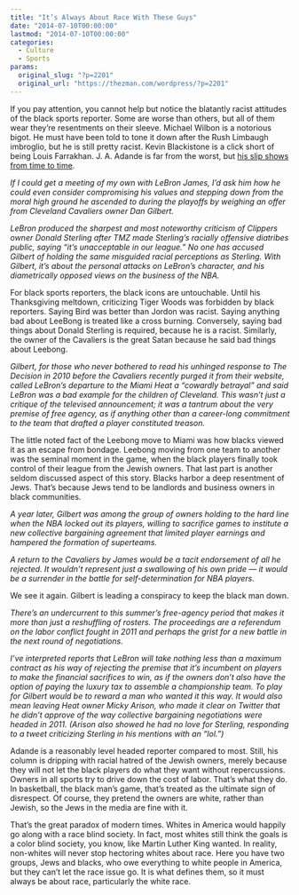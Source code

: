 ```yaml
---
title: "It’s Always About Race With These Guys"
date: "2014-07-10T00:00:00"
lastmod: "2014-07-10T00:00:00"
categories:
  - Culture
  - Sports
params:
  original_slug: "?p=2201"
  original_url: "https://thezman.com/wordpress/?p=2201"
---
```


If you pay attention, you cannot help but notice the blatantly racist
attitudes of the black sports reporter. Some are worse than others, but
all of them wear they’re resentments on their sleeve. Michael Wilbon is
a notorious bigot. He must have been told to tone it down after the Rush
Limbaugh imbroglio, but he is still pretty racist. Kevin Blackistone is
a click short of being Louis Farrakhan. J. A. Adande is far from the
worst, but <a
href="http://espn.go.com/nba/story/_/id/11194890/how-lebron-james-play-dan-gilbert"
rel="noopener noreferrer" target="_blank">his slip shows from time to
time</a>.

*If I could get a meeting of my own with LeBron James, I’d ask him how
he could even consider compromising his values and stepping down from
the moral high ground he ascended to during the playoffs by weighing an
offer from Cleveland Cavaliers owner Dan Gilbert.*

*LeBron produced the sharpest and most noteworthy criticism of Clippers
owner Donald Sterling after TMZ made Sterling’s racially offensive
diatribes public, saying “it’s unacceptable in our league.” No one has
accused Gilbert of holding the same misguided racial perceptions as
Sterling. With Gilbert, it’s about the personal attacks on LeBron’s
character, and his diametrically opposed views on the business of the
NBA.*

For black sports reporters, the black icons are untouchable. Until his
Thanksgiving meltdown, criticizing Tiger Woods was forbidden by black
reporters. Saying Bird was better than Jordon was racist. Saying
anything bad about LeeBong is treated like a cross burning. Conversely,
saying bad things about Donald Sterling is required, because he is a
racist. Similarly, the owner of the Cavaliers is the great Satan because
he said bad things about Leebong.

*Gilbert, for those who never bothered to read his unhinged response to
The Decision in 2010 before the Cavaliers recently purged it from their
website, called LeBron’s departure to the Miami Heat a “cowardly
betrayal” and said LeBron was a bad example for the children of
Cleveland. This wasn’t just a critique of the televised announcement; it
was a tantrum about the very premise of free agency, as if anything
other than a career-long commitment to the team that drafted a player
constituted treason.*

The little noted fact of the Leebong move to Miami was how blacks viewed
it as an escape from bondage. Leebong moving from one team to another
was the seminal moment in the game, when the black players finally took
control of their league from the Jewish owners. That last part is
another seldom discussed aspect of this story. Blacks harbor a deep
resentment of Jews. That’s because Jews tend to be landlords and
business owners in black communities.

*A year later, Gilbert was among the group of owners holding to the hard
line when the NBA locked out its players, willing to sacrifice games to
institute a new collective bargaining agreement that limited player
earnings and hampered the formation of superteams.*

*A return to the Cavaliers by James would be a tacit endorsement of all
he rejected. It wouldn’t represent just a swallowing of his own pride —
it would be a surrender in the battle for self-determination for NBA
players.*

We see it again. Gilbert is leading a conspiracy to keep the black man
down.

*There’s an undercurrent to this summer’s free-agency period that makes
it more than just a reshuffling of rosters. The proceedings are a
referendum on the labor conflict fought in 2011 and perhaps the grist
for a new battle in the next round of negotiations.*

*I’ve interpreted reports that LeBron will take nothing less than a
maximum contract as his way of rejecting the premise that it’s incumbent
on players to make the financial sacrifices to win, as if the owners
don’t also have the option of paying the luxury tax to assemble a
championship team. To play for Gilbert would be to reward a man who
wanted it this way. It would also mean leaving Heat owner Micky Arison,
who made it clear on Twitter that he didn’t approve of the way
collective bargaining negotiations were headed in 2011. (Arison also
showed he had no love for Sterling, responding to a tweet criticizing
Sterling in his mentions with an “lol.”)*

Adande is a reasonably level headed reporter compared to most. Still,
his column is dripping with racial hatred of the Jewish owners, merely
because they will not let the black players do what they want without
repercussions. Owners in all sports try to drive down the cost of labor.
That’s what they do. In basketball, the black man’s game, that’s treated
as the ultimate sign of disrespect. Of course, they pretend the owners
are white, rather than Jewish, so the Jews in the media are fine with
it.

That’s the great paradox of modern times. Whites in America would
happily go along with a race blind society. In fact, most whites still
think the goals is a color blind society, you know, like Martin Luther
King wanted. In reality, non-whites will never stop hectoring whites
about race. Here you have two groups, Jews and blacks, who owe
everything to white people in America, but they can’t let the race issue
go. It is what defines them, so it must always be about race,
particularly the white race.
